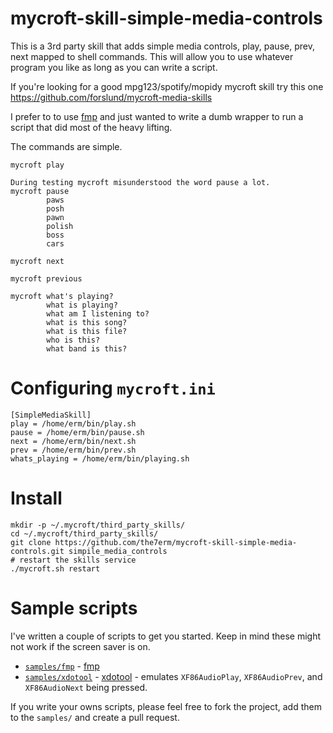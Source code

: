 # mycroft-skill-simple-media-controls
This is a 3rd party skill that adds simple media controls, play, pause, prev, next mapped to shell commands.  This will allow you to use whatever program you like as long as you can write a script.

If you're looking for a good mpg123/spotify/mopidy mycroft skill try this one https://github.com/forslund/mycroft-media-skills

I prefer to to use [fmp](https://github.com/the7erm/fmp-pg) and just wanted to write a dumb wrapper to run a script that did most of the heavy lifting.

The commands are simple.

    mycroft play

    During testing mycroft misunderstood the word pause a lot.
    mycroft pause
            paws
            posh
            pawn
            polish
            boss
            cars

    mycroft next

    mycroft previous

    mycroft what's playing?
            what is playing?
            what am I listening to?
            what is this song?
            what is this file?
            who is this?
            what band is this?

# Configuring `mycroft.ini`
```
[SimpleMediaSkill]
play = /home/erm/bin/play.sh
pause = /home/erm/bin/pause.sh
next = /home/erm/bin/next.sh
prev = /home/erm/bin/prev.sh
whats_playing = /home/erm/bin/playing.sh
```

# Install
    mkdir -p ~/.mycroft/third_party_skills/
    cd ~/.mycroft/third_party_skills/
    git clone https://github.com/the7erm/mycroft-skill-simple-media-controls.git simpile_media_controls
    # restart the skills service
    ./mycroft.sh restart

# Sample scripts
I've written a couple of scripts to get you started.  Keep in mind these might not work if the screen saver is on.

- [`samples/fmp`](https://github.com/the7erm/mycroft-skill-simple-media-controls/tree/master/samples/fmp) - [fmp](https://github.com/the7erm/fmp-pg)
- [`samples/xdotool`](https://github.com/the7erm/mycroft-skill-simple-media-controls/tree/master/samples/xdotool) - [xdotool](https://www.semicomplete.com/projects/xdotool/xdotool.xhtml) - emulates `XF86AudioPlay`, `XF86AudioPrev`, and `XF86AudioNext` being pressed.

If you write your owns scripts, please feel free to fork the project, add them to the `samples/` and create a pull request.
